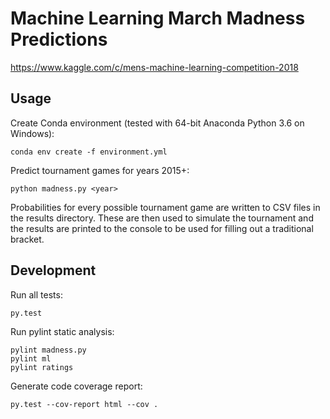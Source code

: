 # Machine Learning March Madness Predictions

https://www.kaggle.com/c/mens-machine-learning-competition-2018

## Usage

Create Conda environment (tested with 64-bit Anaconda Python 3.6 on Windows):

`conda env create -f environment.yml`

Predict tournament games for years 2015+:

`python madness.py <year>`

Probabilities for every possible tournament game are written to CSV files in the results directory. These are then used to simulate the tournament and the results are printed to the console to be used for filling out a traditional bracket.

## Development

Run all tests:

`py.test`

Run pylint static analysis:

```
pylint madness.py
pylint ml
pylint ratings
```

Generate code coverage report:

`py.test --cov-report html --cov .`
